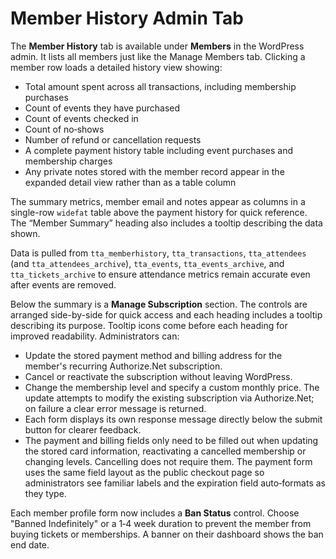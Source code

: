 # Member History Admin Tab

The **Member History** tab is available under **Members** in the WordPress admin. It lists all members just like the Manage Members tab. Clicking a member row loads a detailed history view showing:

- Total amount spent across all transactions, including membership purchases
- Count of events they have purchased
- Count of events checked in
- Count of no‑shows
- Number of refund or cancellation requests
- A complete payment history table including event purchases and membership charges
- Any private notes stored with the member record appear in the expanded detail view rather than as a table column

The summary metrics, member email and notes appear as columns in a single-row `widefat` table above the payment history for quick reference. The “Member Summary” heading also includes a tooltip describing the data shown.

Data is pulled from `tta_memberhistory`, `tta_transactions`, `tta_attendees` (and
`tta_attendees_archive`), `tta_events`, `tta_events_archive`, and
`tta_tickets_archive` to ensure attendance metrics remain accurate even after
events are removed.

Below the summary is a **Manage Subscription** section. The controls are arranged side-by-side for quick access and each heading includes a tooltip describing its purpose. Tooltip icons come before each heading for improved readability. Administrators can:

- Update the stored payment method and billing address for the member's recurring Authorize.Net subscription.
- Cancel or reactivate the subscription without leaving WordPress.
- Change the membership level and specify a custom monthly price. The update attempts to modify the existing subscription via Authorize.Net; on failure a clear error message is returned.
- Each form displays its own response message directly below the submit button for clearer feedback.
- The payment and billing fields only need to be filled out when updating the stored card information, reactivating a cancelled membership or changing levels. Cancelling does not require them.
The payment form uses the same field layout as the public checkout page so administrators see familiar labels and the expiration field auto‑formats as they type.

Each member profile form now includes a **Ban Status** control. Choose "Banned Indefinitely" or a 1‑4 week duration to prevent the member from buying tickets or memberships. A banner on their dashboard shows the ban end date.

